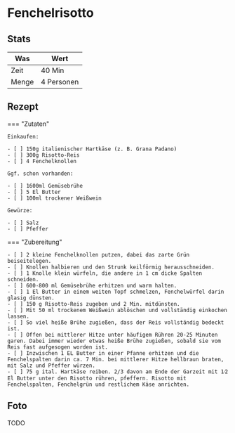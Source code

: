 # Fenchelrisotto

## Stats

| Was   | Wert        |
|-------|-------------|
| Zeit  | 40 Min      |
| Menge | 4 Personen |

## Rezept

=== "Zutaten"

    Einkaufen:

    - [ ] 150g italienischer Hartkäse (z. B. Grana Padano)
    - [ ] 300g Risotto-Reis
    - [ ] 4 Fenchelknollen

    Ggf. schon vorhanden:

    - [ ] 1600ml Gemüsebrühe
    - [ ] 5 El Butter
    - [ ] 100ml trockener Weißwein

    Gewürze:

    - [ ] Salz
    - [ ] Pfeffer

=== "Zubereitung"

    - [ ] 2 kleine Fenchelknollen putzen, dabei das zarte Grün beiseitelegen.
    - [ ] Knollen halbieren und den Strunk keilförmig herausschneiden.
    - [ ] 1 Knolle klein würfeln, die andere in 1 cm dicke Spalten schneiden.
    - [ ] 600-800 ml Gemüsebrühe erhitzen und warm halten.
    - [ ] 1 El Butter in einem weiten Topf schmelzen, Fenchelwürfel darin glasig dünsten.
    - [ ] 150 g Risotto-Reis zugeben und 2 Min. mitdünsten.
    - [ ] Mit 50 ml trockenem Weißwein ablöschen und vollständig einkochen lassen.
    - [ ] So viel heiße Brühe zugießen, dass der Reis vollständig bedeckt ist.
    - [ ] Offen bei mittlerer Hitze unter häufigem Rühren 20-25 Minuten garen. Dabei immer wieder etwas heiße Brühe zugießen, sobald sie vom Reis fast aufgesogen worden ist.
    - [ ] Inzwischen 1 EL Butter in einer Pfanne erhitzen und die Fenchelspalten darin ca. 7 Min. bei mittlerer Hitze hellbraun braten, mit Salz und Pfeffer würzen.
    - [ ] 75 g ital. Hartkäse reiben. 2/3 davon am Ende der Garzeit mit 1⁄2 El Butter unter den Risotto rühren, pfeffern. Risotto mit Fenchelspalten, Fenchelgrün und restlichem Käse anrichten.

## Foto

TODO
